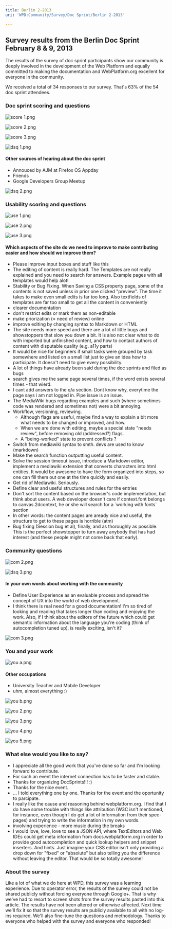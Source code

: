 ```yaml
---
title: Berlin 2-2013
uri: 'WPD:Community/Survey/Doc Sprint/Berlin 2-2013'

---
```

## <span>Survey results from the Berlin Doc Sprint February 8 & 9, 2013</span>

The results of the survey of doc sprint participants show our community is deeply involved in the development of the Web Platform and equally committed to making the documentation and WebPlatform.org excellent for everyone in the community.

We received a total of 34 responses to our survey. That's 63% of the 54 doc sprint attendees.

### <span>Doc sprint scoring and questions</span>

![score 1.png](/assets/public/7/76/score_1.png)

 ![score 2.png](/assets/public/8/8c/score_2.png)

![score 3.png](/assets/public/e/ea/score_3.png)

 ![dsq 1.png](/assets/public/d/d5/dsq_1.png)

#### <span>Other sources of hearing about the doc sprint</span>

-   Annouced by AJM at Firefox OS Appday
-   Friends
-   Google Developers Group Meetup

![dsq 2.png](/assets/public/4/4a/dsq_2.png)

### <span>Usability scoring and questions</span>

![use 1.png](/assets/public/3/33/use_1.png)

![use 2.png](/assets/public/5/5e/use_2.png)

![use 3.png](/assets/public/2/2e/use_3.png)

#### <span>Which aspects of the site do we need to improve to make contributing easier and how should we improve them?</span>

-   Please improve input boxes and stuff like this
-   The editing of content is really hard. The Templates are not really explained and you need to search for answers. Example pages with all templates would help alot!
-   Stability or Bug Fixing. When Saving a CSS property page, some of the contents is not saved unless in prior one clicked "preview". The time it takes to make even small edits is far too long. Also textfields of templates are far too small to get all the content in conveniently
-   clearer documentation
-   don't restrict edits or mark them as non-editable
-   make priorization (= need of review) online
-   improve editing by changing syntax to Markdown or HTML
-   The site needs more speed and there are a lot of little bugs and showstoppers that slow you down a bit. It is also not clear what to do with imported but unfinished content, and how to contact authors of content with disputable quality (e.g. a11y parts)
-   It would be nice for beginners if small tasks were grouped by task somewhere and listed on a small list just to give an idea how to participate. It doesn't need to give every possibility.
-   A lot of things have already been said during the doc sprints and filed as bugs
-   search gives me the same page several times, if the word exists several times - that wierd.
-   I cant add answers to the q/a section. Dont know why, everytime the page says i am not logged in. Pipe issue is an issue.
-   The MediaWiki bugs regarding examples and such (where sometimes code was rendered and sometimes not) were a bit annoying.
-   Workflow, versioning, reviewing.
    -   Although flags are useful, maybe find a way to explain a bit more what needs to be changed or improved, and how.
    -   When we are done with editing, maybe a special state "needs review", before removing old (addressed?) flags.
    -   A "being-worked" state to prevent conflicts ?
-   Switch from mediawiki syntax to smth. devs are used to know (markdown)
-   Make the search function outputting useful content.
-   Solve the session timeout issue, introduce a Markdown editor, implement a mediawiki extension that converts characters into html entities. It would be awesome to have the form organized into steps, so one can fill them out one at the time quickly and easily.
-   Get rid of Mediawiki. Seriously.
-   Define clear and useful structures and rules for the entries
-   Don't sort the content based on the browser's code implementation, but think about users. A web developer doesn't care if context.font belongs to canvas.2dcontext, he or she will search for a \`working with fonts\` section
-   In other words: the content pages are aready nice and useful, the structure to get to these pages is horrible (atm)
-   Bug fixing (Session bug et al), finally, and as thoroughly as possible. This is the perfect showstopper to turn away anybody that has had interest (and these people might not come back that early).

### <span>Community questions</span>

![com 2.png](/assets/public/8/85/com_2.png)

![dsq 3.png](/assets/public/e/ec/dsq_3.png)

#### <span>In your own words about working with the community</span>

-   Define User Experience as an evaluable process and spread the concept of UX into the world of web development.
-   I think there is real need for a good documentation! I'm so tired of looking and reading that takes longer than coding and enjoying the work. Also, if I think about the editors of the future which could get semantic information about the language you're coding (think of autocompletion tuned up), is really exciting, isn't it?

 ![com 3.png](/assets/public/c/cc/com_3.png)

### <span>You and your work</span>

![you a.png](/assets/public/1/1f/you_a.png)

#### <span>Other occupations</span>

-   University Teacher and Mobile Developer
-   uhm, almost everything :)

![you b.png](/assets/public/3/3b/you_b.png)

![you 2.png](/assets/public/c/c7/you_2.png)

![you 3.png](/assets/public/1/15/you_3.png)

![you 4.png](/assets/public/9/9b/you_4.png)

![you 5.png](/assets/public/6/6d/you_5.png)

### <span>What else would you like to say?</span>

-   I appreciate all the good work that you've done so far and I'm looking forward to contribute.
-   For such an event the internet connection has to be faster and stable.
-   Thanks for organizing DocSprints!!! :)
-   Thanks for the nice event.
-   ... I told everything one by one. Thanks for the event and the oportunity to parcipate.
-   I really like the cause and reasoning behind webplatform.org. I find that I do have some trouble with things like attribution (W3C isn't mentioned, for instance, even though I do get a lot of information from their spec-pages) and trying to write the information in my own words.
-   involving experience - more music during the breaks
-   I would love, love, love to see a JSON API, where TextEditors and Web IDEs could get meta information from docs.webplatform.org in order to provide good autocompletion and quick lookup helpers and snippet inserters. And hints. Just imagine your CSS editor isn't only providing a drop down for "fixed" or "absolute" but also telling you the difference without leaving the editor. That would be so totally awesome!

### <span>About the survey</span>

Like a lot of what we do here at WPD, this survey was a learning experience. Due to operator error, the results of the survey could not be shared publicly without forcing everyone through Google+. That is why we've had to resort to screen shots from the survey results pasted into this article. The results have not been altered or otherwise affected. Next time we'll fix it so that the survey results are publicly available to all with no log-ins required. We'll also fine-tune the questions and methodology. Thanks to everyone who helped with the survey and everyone who responded!